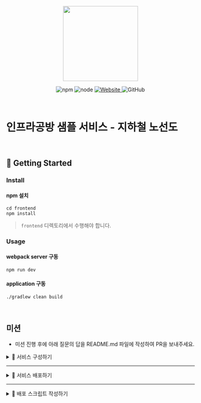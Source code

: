 <p align="center">
    <img width="200px;" src="https://raw.githubusercontent.com/woowacourse/atdd-subway-admin-frontend/master/images/main_logo.png"/>
</p>
<p align="center">
  <img alt="npm" src="https://img.shields.io/badge/npm-%3E%3D%205.5.0-blue">
  <img alt="node" src="https://img.shields.io/badge/node-%3E%3D%209.3.0-blue">
  <a href="https://edu.nextstep.camp/c/R89PYi5H" alt="nextstep atdd">
    <img alt="Website" src="https://img.shields.io/website?url=https%3A%2F%2Fedu.nextstep.camp%2Fc%2FR89PYi5H">
  </a>
  <img alt="GitHub" src="https://img.shields.io/github/license/next-step/atdd-subway-service">
</p>

<br>

# 인프라공방 샘플 서비스 - 지하철 노선도

<br>

## 🚀 Getting Started

### Install
#### npm 설치
```
cd frontend
npm install
```
> `frontend` 디렉토리에서 수행해야 합니다.

### Usage
#### webpack server 구동
```
npm run dev
```
#### application 구동
```
./gradlew clean build
```
<br>

## 미션

* 미션 진행 후에 아래 질문의 답을 README.md 파일에 작성하여 PR을 보내주세요.

<details markdown="1">
<summary> 🚀 서비스 구성하기 </summary>

### 0단계 - pem 키 생성하기

1. 서버에 접속을 위한 pem키를 [구글드라이브](https://drive.google.com/drive/folders/1dZiCUwNeH1LMglp8dyTqqsL1b2yBnzd1?usp=sharing)에 업로드해주세요

2. 업로드한 pem키는 무엇인가요.

* key-songsimo.pem


### 1단계 - 망 구성하기

- [ ] VPC 생성
    - [ ] CIDR은 C class(x.x.x.x/24)로 생성. 이 때, 다른 사람과 겹치지 않게 생성

- [ ] Subnet 생성
    - [ ] 외부망으로 사용할 Subnet : 64개씩 2개 (AZ를 다르게 구성)
    - [ ] 내부망으로 사용할 Subnet : 32개씩 1개
    - [ ] 관리용으로 사용할 Subnet : 32개씩 1개

- [ ] Internet Gateway 연결

- [ ] Route Table 생성

- [ ] Security Group 설정
    - [ ] 외부망
        * 전체 대역 : 8080 포트 오픈
        * 관리망 : 22번 포트 오픈

    - [ ] 내부망
        * 외부망 : 3306 포트 오픈
        * 관리망 : 22번 포트 오픈

    - [ ] 관리망
        * 자신의 공인 IP : 22번 포트 오픈

    - [ ] 서버 생성
        - [ ] 외부망에 웹 서비스용도의 EC2 생성
        - [ ] 내부망에 데이터베이스용도의 EC2 생성
        - [ ] 관리망에 베스쳔 서버용도의 EC2 생성
        - [ ] 베스쳔 서버에 Session Timeout 600s 설정
        - [ ] 베스쳔 서버에 Command 감사로그 설정

1. 구성한 망의 서브넷 대역을 알려주세요
- 대역 : 

2. 배포한 서비스의 공인 IP(혹은 URL)를 알려주세요

- URL : 


</details>

---

<details markdown="2">
<summary> 🚀 서비스 배포하기 </summary>

### 2단계 - 배포하기
1. TLS가 적용된 URL을 알려주세요

- URL : 

</details>

---

<details markdown="2">
<summary> 🚀 배포 스크립트 작성하기 </summary>

### 3단계 - 배포 스크립트 작성하기

1. 작성한 배포 스크립트를 공유해주세요.

</details>
